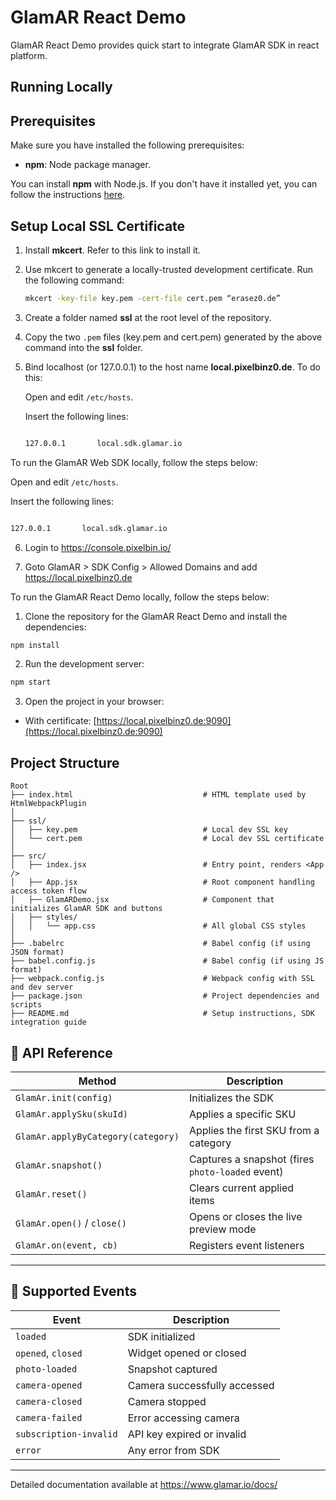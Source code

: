 # GlamAR React Demo

GlamAR React Demo provides quick start to integrate GlamAR SDK in react platform.

## Running Locally

## Prerequisites

Make sure you have installed the following prerequisites:

- **npm**: Node package manager.

You can install **npm** with Node.js. If you don't have it installed yet, you can follow the instructions [here](https://nodejs.org/).

## Setup Local SSL Certificate

1. Install **mkcert**. Refer to this link to install it.

2. Use mkcert to generate a locally-trusted development certificate. Run the following command:

   ```bash
   mkcert -key-file key.pem -cert-file cert.pem “erasez0.de”
   ```

3. Create a folder named **ssl** at the root level of the repository.

4. Copy the two `.pem` files (key.pem and cert.pem) generated by the above command into the **ssl** folder.

5. Bind localhost (or 127.0.0.1) to the host name **local.pixelbinz0.de**. To do this:

   Open and edit `/etc/hosts`.

   Insert the following lines:

   ```bash

   127.0.0.1       local.sdk.glamar.io
   ```

To run the GlamAR Web SDK locally, follow the steps below:

Open and edit `/etc/hosts`.

Insert the following lines:

```bash

127.0.0.1       local.sdk.glamar.io
```

6. Login to https://console.pixelbin.io/

7. Goto GlamAR > SDK Config > Allowed Domains and add https://local.pixelbinz0.de

To run the GlamAR React Demo locally, follow the steps below:

1. Clone the repository for the GlamAR React Demo and install the dependencies:

```sh
npm install
```

2. Run the development server:

```sh
npm start
```

3. Open the project in your browser:

- With certificate: [https://local.pixelbinz0.de:9090](https://local.pixelbinz0.de:9090)

## Project Structure

```
Root
├── index.html                             # HTML template used by HtmlWebpackPlugin
│
├── ssl/
│   ├── key.pem                            # Local dev SSL key
│   └── cert.pem                           # Local dev SSL certificate
│
├── src/
│   ├── index.jsx                          # Entry point, renders <App />
│   ├── App.jsx                            # Root component handling access token flow
│   ├── GlamARDemo.jsx                     # Component that initializes GlamAR SDK and buttons
│   ├── styles/
│   │   └── app.css                        # All global CSS styles
│
├── .babelrc                               # Babel config (if using JSON format)
├── babel.config.js                        # Babel config (if using JS format)
├── webpack.config.js                      # Webpack config with SSL and dev server
├── package.json                           # Project dependencies and scripts
├── README.md                              # Setup instructions, SDK integration guide

```

## 📡 API Reference

| Method                             | Description                                      |
| ---------------------------------- | ------------------------------------------------ |
| `GlamAr.init(config)`              | Initializes the SDK                              |
| `GlamAr.applySku(skuId)`           | Applies a specific SKU                           |
| `GlamAr.applyByCategory(category)` | Applies the first SKU from a category            |
| `GlamAr.snapshot()`                | Captures a snapshot (fires `photo-loaded` event) |
| `GlamAr.reset()`                   | Clears current applied items                     |
| `GlamAr.open()` / `close()`        | Opens or closes the live preview mode            |
| `GlamAr.on(event, cb)`             | Registers event listeners                        |

---

## 🔔 Supported Events

| Event                  | Description                  |
| ---------------------- | ---------------------------- |
| `loaded`               | SDK initialized              |
| `opened`, `closed`     | Widget opened or closed      |
| `photo-loaded`         | Snapshot captured            |
| `camera-opened`        | Camera successfully accessed |
| `camera-closed`        | Camera stopped               |
| `camera-failed`        | Error accessing camera       |
| `subscription-invalid` | API key expired or invalid   |
| `error`                | Any error from SDK           |

---

Detailed documentation available at https://www.glamar.io/docs/
